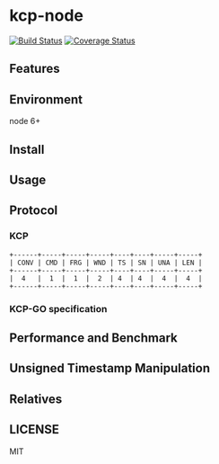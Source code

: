 # kcp-node

[![Build Status](https://travis-ci.org/oyyd/kcp-node.svg?branch=master)](https://travis-ci.org/oyyd/kcp-node)
[![Coverage Status](https://coveralls.io/repos/github/oyyd/kcp-node/badge.svg?branch=master)](https://coveralls.io/github/oyyd/kcp-node?branch=master)

## Features

## Environment

node 6+

## Install

## Usage

## Protocol

### KCP

```
+------+-----+-----+-----+----+----+-----+-----+
| CONV | CMD | FRG | WND | TS | SN | UNA | LEN |
+------+-----+-----+-----+----+----+-----+-----+
|  4   |  1  |  1  |  2  | 4  | 4  |  4  |  4  |
+------+-----+-----+-----+----+----+-----+-----+
```

### KCP-GO specification

## Performance and Benchmark

## Unsigned Timestamp Manipulation

## Relatives

## LICENSE

MIT
